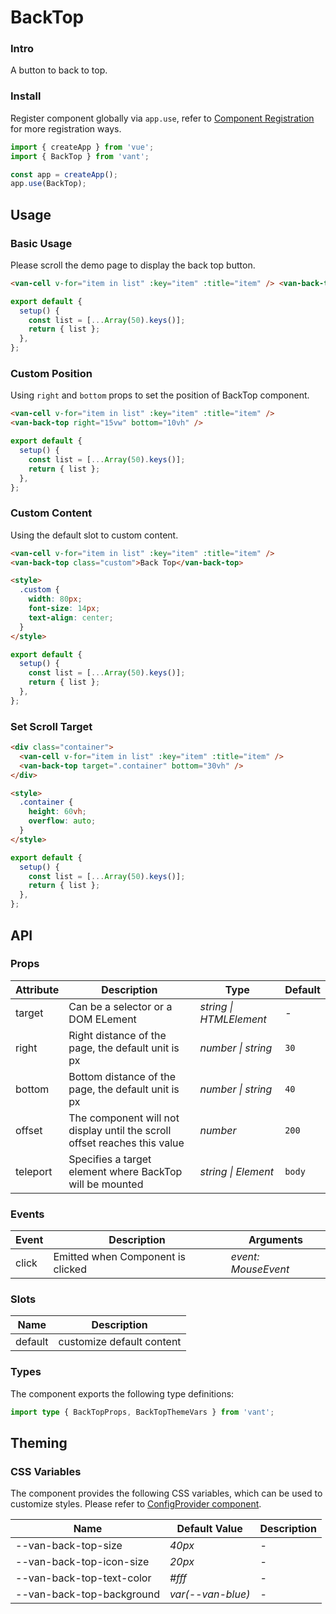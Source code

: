 # BackTop

### Intro

A button to back to top.

### Install

Register component globally via `app.use`, refer to [Component Registration](#/en-US/advanced-usage#zu-jian-zhu-ce) for more registration ways.

```js
import { createApp } from 'vue';
import { BackTop } from 'vant';

const app = createApp();
app.use(BackTop);
```

## Usage

### Basic Usage

Please scroll the demo page to display the back top button.

```html
<van-cell v-for="item in list" :key="item" :title="item" /> <van-back-top />
```

```js
export default {
  setup() {
    const list = [...Array(50).keys()];
    return { list };
  },
};
```

### Custom Position

Using `right` and `bottom` props to set the position of BackTop component.

```html
<van-cell v-for="item in list" :key="item" :title="item" />
<van-back-top right="15vw" bottom="10vh" />
```

```js
export default {
  setup() {
    const list = [...Array(50).keys()];
    return { list };
  },
};
```

### Custom Content

Using the default slot to custom content.

```html
<van-cell v-for="item in list" :key="item" :title="item" />
<van-back-top class="custom">Back Top</van-back-top>

<style>
  .custom {
    width: 80px;
    font-size: 14px;
    text-align: center;
  }
</style>
```

```js
export default {
  setup() {
    const list = [...Array(50).keys()];
    return { list };
  },
};
```

### Set Scroll Target

```html
<div class="container">
  <van-cell v-for="item in list" :key="item" :title="item" />
  <van-back-top target=".container" bottom="30vh" />
</div>

<style>
  .container {
    height: 60vh;
    overflow: auto;
  }
</style>
```

```js
export default {
  setup() {
    const list = [...Array(50).keys()];
    return { list };
  },
};
```

## API

### Props

| Attribute | Description | Type | Default |
| --- | --- | --- | --- |
| target | Can be a selector or a DOM ELement | _string \| HTMLElement_ | - |
| right | Right distance of the page, the default unit is px | _number \| string_ | `30` |
| bottom | Bottom distance of the page, the default unit is px | _number \| string_ | `40` |
| offset | The component will not display until the scroll offset reaches this value | _number_ | `200` |
| teleport | Specifies a target element where BackTop will be mounted | _string \| Element_ | `body` |

### Events

| Event | Description                       | Arguments           |
| ----- | --------------------------------- | ------------------- |
| click | Emitted when Component is clicked | _event: MouseEvent_ |

### Slots

| Name    | Description               |
| ------- | ------------------------- |
| default | customize default content |

### Types

The component exports the following type definitions:

```ts
import type { BackTopProps, BackTopThemeVars } from 'vant';
```

## Theming

### CSS Variables

The component provides the following CSS variables, which can be used to customize styles. Please refer to [ConfigProvider component](#/en-US/config-provider).

| Name                      | Default Value     | Description |
| ------------------------- | ----------------- | ----------- |
| --van-back-top-size       | _40px_            | -           |
| --van-back-top-icon-size  | _20px_            | -           |
| --van-back-top-text-color | _#fff_            | -           |
| --van-back-top-background | _var(--van-blue)_ | -           |
